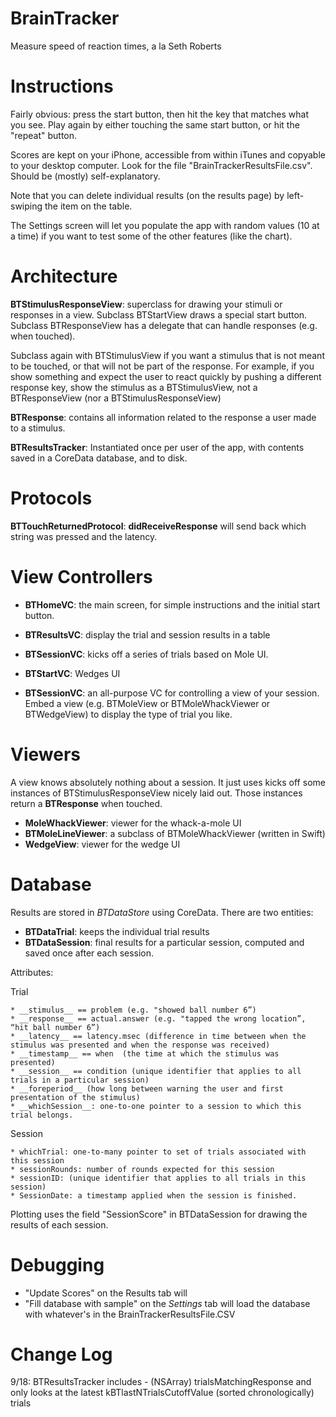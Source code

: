 BrainTracker
============

Measure speed of reaction times, a la Seth Roberts

Instructions
============
Fairly obvious: press the start button, then hit the key that matches what you see.  Play again by either touching the same start button, or hit the "repeat" button.

Scores are kept on your iPhone, accessible from within iTunes and copyable to your desktop computer. Look for the file "BrainTrackerResultsFile.csv". Should be (mostly) self-explanatory.

Note that you can delete individual results (on the results page) by left-swiping the item on the table.

The Settings screen will let you populate the app with random values (10 at a time) if you want to test some of the other features (like the chart).


Architecture
============

**BTStimulusResponseView**: superclass for drawing your stimuli or responses in a view.  Subclass BTStartView draws a special start button. Subclass BTResponseView has a delegate that can handle responses (e.g. when touched).

Subclass again with BTStimulusView if you want a stimulus that is not meant to be touched, or that will not be part of the response. For example, if you show something and expect the user to react quickly by pushing a different response key, show the stimulus as a BTStimulusView, not a BTResponseView (nor a BTStimulusResponseView)

**BTResponse**: contains all information related to the response a user made to a stimulus.

**BTResultsTracker**: Instantiated once per user of the app, with contents saved in a CoreData database, and to disk. 

Protocols
=========
**BTTouchReturnedProtocol**: __didReceiveResponse__ will send back which string was pressed and the latency.

View Controllers
================

*  **BTHomeVC**: the main screen, for simple instructions and the initial start button.
*  **BTResultsVC**: display the trial and session results in a table

*  **BTSessionVC**: kicks off a series of trials based on Mole UI.

*  **BTStartVC**: Wedges UI

*  **BTSessionVC**: an all-purpose VC for controlling a view of your session. Embed a view (e.g. BTMoleView or BTMoleWhackViewer or BTWedgeView) to display the type of trial you like.

Viewers
=======

A view knows absolutely nothing about a session. It just uses kicks off some instances of BTStimulusResponseView nicely laid out. Those instances return a **BTResponse** when touched.

*  **MoleWhackViewer**: viewer for the whack-a-mole UI
*  **BTMoleLineViewer**: a subclass of BTMoleWhackViewer (written in Swift)
*  **WedgeView**: viewer for the wedge UI

Database
========
Results are stored in *BTDataStore* using CoreData. There are two entities:
* **BTDataTrial**: keeps the individual trial results
* **BTDataSession**: final results for a particular session, computed and saved once after each session.

Attributes:

Trial

    * __stimulus__ == problem (e.g. "showed ball number 6”)
    * __response__ == actual.answer (e.g. "tapped the wrong location”, “hit ball number 6”)
    * __latency__ == latency.msec (difference in time between when the stimulus was presented and when the response was received)
    * __timestamp__ == when  (the time at which the stimulus was presented)
    * __session__ == condition (unique identifier that applies to all trials in a particular session)
    * __foreperiod__ (how long between warning the user and first presentation of the stimulus)
    * __whichSession__: one-to-one pointer to a session to which this trial belongs.

Session

    * whichTrial: one-to-many pointer to set of trials associated with this session
    * sessionRounds: number of rounds expected for this session
    * sessionID: (unique identifier that applies to all trials in this session)
    * SessionDate: a timestamp applied when the session is finished. 



Plotting uses the field "SessionScore" in BTDataSession for drawing the results of each session.

Debugging
=========
* "Update Scores" on the Results tab will 
* "Fill database with sample" on the _Settings_ tab will load the database with whatever's in the BrainTrackerResultsFile.CSV




Change Log
==========

9/18: BTResultsTracker includes - (NSArray) trialsMatchingResponse  and only looks at the latest  kBTlastNTrialsCutoffValue (sorted chronologically) trials 

